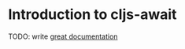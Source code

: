 # Introduction to cljs-await

TODO: write [great documentation](http://jacobian.org/writing/what-to-write/)
